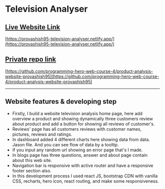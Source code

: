 # Television Analyser

## [Live Website Link](https://provashish95-television-analyser.netlify.app/)
[https://provashish95-television-analyser.netlify.app/](https://provashish95-television-analyser.netlify.app/)

## [Private repo link](https://github.com/programming-hero-web-course-4/product-analysis-website-provashish95)
[https://github.com/programming-hero-web-course-4/product-analysis-website-provashish95](https://github.com/programming-hero-web-course-4/product-analysis-website-provashish95)

--------------

## Website features & developing step

* Firstly, I build a website television analysis home page, here add overview a product and showing dynamically three customers review about product and add a button for showing all reviews of customer's.
* Reviews' page has all customers reviews with customer names, pictures, reviews and ratings.
* In dashboard added 4 different charts here showing data from data. Jason file. And you can see flow of data by a tooltip.
* If you input any random url showing an error page that's I made.
* In blogs page has three questions, answer and about page contain about this web site.
* Navigation bar is responsive with active router and have a responsive footer section also.
* In this development process I used react JS, bootstrap CDN with vanilla CSS, recharts, hero icon, react routing, and make some responsiveness.

